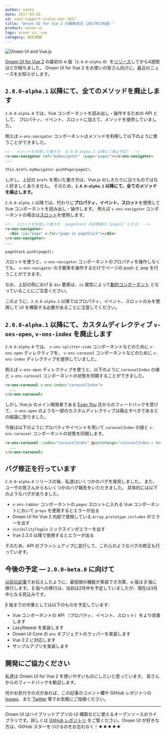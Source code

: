 ```yaml
---
author: naoki
date: 2017-03-01
id: vue2-support-status-mar-2017
title: "Onsen UI for Vue 2 の開発状況（2017年3月版）"
product: onsen-ui
tags: onsen ui, vue
category: 技術情報
---
```


![Onsen UI and Vue.js](https://onsen.io/blog/content/images/2016/Aug/onsen_vue.png)

[Onsen UI for Vue 2](https://ja.onsen.io/vue/) の最初の α 版（`2.0.0-alpha.0`）を[リリース](/blog/vuejs-2-binding-alpha-version-is-here/)してから4週間ほどが経ちました。
Onsen UI for Vue 2 をお使いの皆さん向けに、最近のニュースをお知らせします。

## `2.0.0-alpha.1` 以降にて、全てのメソッドを廃止します

`2.0.0-alpha.0` では、Vue コンポーネントを読み出し・操作するための API として、
プロパティ、イベント、スロットに加えて、メソッドを提供していました。

例えば `v-ons-navigator` コンポーネントはメソッドを利用して以下のように使うことができました。

<!-- more -->

```html
<!-- メソッドを利用した書き方 （2.0.0-alpha.1 以降にて廃止予定） -->
<v-ons-navigator ref="myNavigator" :page="page1"></v-ons-navigator>
...

this.$refs.myNavigator.pushPage(page2);
```

しかし、上記の `$refs` を用いた書き方は、Vue.js のしきたりに沿うものではなく好ましくありません。
そのため、**`2.0.0-alpha.1` 以降にて、全てのメソッドを廃止します。**

`2.0.0-alpha.1` 以降では、代わりに**プロパティ、イベント、スロット**を使用して Vue コンポーネントを読み出し・操作します。
例えば `v-ons-navigator` コンポーネントの場合は[スロット](http://)を使用します。

```html
<!-- スロットを利用した書き方 （pageStack の初期値は [page1] とする） -->
<v-ons-navigator>
  <div :is="page" v-for="page in pageStack"></div>
</v-ons-navigator>
...

pageStack.push(page2);
```

スロットを使うと、`v-ons-navigator` コンポーネントのプロパティを操作しなくても、
`v-ons-navigator` の子要素を操作するだけでページの push と pop を行うことができます。

なお、上記の例における `div` 要素は、`is` 属性によって[動的コンポーネント](https://jp.vuejs.org/v2/guide/components.html#動的コンポーネント) となっていることにご注意ください。

このように、`2.0.0-alpha.1` 以降ではプロパティ、イベント、スロットのみを使用して UI を構築する必要があることに注意してください。

## `2.0.0-alpha.1` 以降にて、カスタムディレクティブ `v-ons-open`, `v-ons-index` を廃止します

`2.0.0-alpha.0` では、
`v-ons-splitter-side` コンポーネントなどのために `v-ons-open` ディレクティブを、
`v-ons-carousel` コンポーネントなどのために `v-ons-index` ディレクティブを提供していました。

例えば `v-ons-open` ディレクティブを使うと、以下のように `carouselIndex` の値と `v-ons-carousel` コンポーネントの状態を同期することができました。

```html
<v-ons-carousel v-ons-index="carouselIndex">
  ...
</v-ons-carousel>
```

しかし Vue.js のメイン開発者である [Evan You](https://github.com/yyx990803) 氏からのフィードバックを受けて、
`v-ons-open` のような一部のカスタムディレクティブは廃止すべきであるとの結論に至りました。

今後は以下のようにプロパティやイベントを用いて `carouselIndex` の値と `v-ons-carousel` コンポーネントの状態を同期します。

```html
<v-ons-carousel :index="carouselIndex" @postchange="carouselIndex = $event.activeIndex">
  ...
</v-ons-carousel>
```

## バグ修正を行っています

`2.0.0-alpha.0` リリースの後、私達はいくつかのバグを発見しました。
また、ユーザの皆さんからもいくつかのバグ報告をいただきました。
具体的には以下のようなバグがありました。

- `v-ons-tabbar` コンポーネントの `pages` スロットに入れる Vue コンポーネントにおいて `props` を使用するとエラーが出る
- Onsen UI for Vue 2 内部で使用している `Array.prototype.includes` がエラーを出す
- `visibilityToggle` ミックスインがエラーを出す
- Vue 2.2.0 以降で使用するとエラーが出る

そのため、API のブラッシュアップに並行して、これらのようなバグの修正も行っています。

## 今後の予定 — `2.0.0-beta.0` に向けて

[以前の記事](/blog/vue2-support-status-jan-2017/)でお伝えしたように、最低限の機能が実装でき次第、α 版は β 版に移行します。
β 版への移行は、当初は2月中を予定していましたが、現在は3月中となる見込みです。

β 版までの作業としては以下のものを予定しています:

- Vue コンポーネントの API （プロパティ、イベント、スロット）をより改善します
- LazyRepeat を実装します
- Onsen UI Core の `ons` オブジェクトのラッパーを実装します
- Vue 2.2 に対応します
- サンプルアプリを実装します

## 開発にご協力ください

私達は Onsen UI for Vue 2 を使いやすいものにしたいと思っています。
皆さんからのフィードバックを歓迎します。

何かお気付きの点があれば、この記事のコメント欄や GitHub レポジトリの [Issues](https://github.com/OnsenUI/OnsenUI/issues)、また [Twitter](https://twitter.com/Onsen_UI) 等でお気軽にご指摘ください。

---

Onsen UI はハイブリッドアプリの UI 構築などに使えるオープンソースのライブラリです。詳しくは [GitHub レポジトリ](https://github.com/OnsenUI/OnsenUI "GitHub レポジトリ") をご覧ください。Onsen UI が好きな方は、GitHub スターをつけるのをお忘れなく！★★★★★
